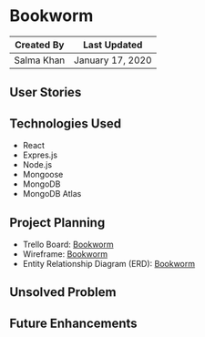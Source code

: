 # Bookworm

Created By | Last Updated
-----------|--------------
Salma Khan | January 17, 2020


## User Stories


## Technologies Used
 * React
 * Expres.js
 * Node.js
 * Mongoose
 * MongoDB 
 * MongoDB Atlas 
 

## Project Planning
* Trello Board: [Bookworm](https://trello.com/b/9kAnNtlV/bookworm-mern-stack)
* Wireframe: [Bookworm](https://salmakhan.proto.io/editor/index.cfm?id=d69db517-3dae-4053-a423-6239996ca28b)
* Entity Relationship Diagram (ERD): [Bookworm](https://www.lucidchart.com/documents/edit/4a50144b-8289-4575-b19e-fecfdd9daef3/0_0?beaconFlowId=80708634A4AE0BDA)

## Unsolved Problem


## Future Enhancements